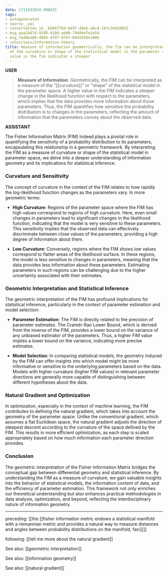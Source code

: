 ```yaml
---
date: 1711432034.998015
tags:
- autogenerated
- source__oai
- conversation_id__65047769-bd3f-49eb-a6c4-1b7c34d3d653
- msg_aaa2447d-93d8-410d-add0-79404efe3e54
- msg_fed8ea89-d850-4f97-9747-0445939e180b
- colorclass/information-theory
title: measure of information geometrically, the fim can be interpreted as a measure
  of the curvature or shape of the statistical model in the parameter space. a higher
  value in the fim indicates a steeper
---
```


**USER**

> **Measure of Information**: Geometrically, the FIM can be interpreted as a measure of the "[[curvature]]" or "shape" of the statistical model in the parameter space. A higher value in the FIM indicates a steeper change in the likelihood function with respect to the parameters, which implies that the data provides more information about those parameters. Thus, the FIM quantifies how sensitive the probability distribution is to changes in the parameters, reflecting the amount of information that the parameters convey about the observed data.


**ASSISTANT**

The Fisher Information Matrix (FIM) indeed plays a pivotal role in quantifying the sensitivity of a probability distribution to its parameters, encapsulating this relationship in a geometric framework. By interpreting the FIM as a measure of curvature or shape of the statistical model in parameter space, we delve into a deeper understanding of information geometry and its implications for statistical inference.

### Curvature and Sensitivity

The concept of curvature in the context of the FIM relates to how rapidly the log-likelihood function changes as the parameters vary. In more geometric terms:

- **High Curvature**: Regions of the parameter space where the FIM has high values correspond to regions of high curvature. Here, even small changes in parameters lead to significant changes in the likelihood function, indicating that the model is very sensitive to these parameters. This sensitivity implies that the observed data can effectively discriminate between close values of the parameters, providing a high degree of information about them.

- **Low Curvature**: Conversely, regions where the FIM shows low values correspond to flatter areas of the likelihood surface. In these regions, the model is less sensitive to changes in parameters, meaning that the data provides less information about these parameters. Estimating parameters in such regions can be challenging due to the higher uncertainty associated with their estimates.

### Geometric Interpretation and Statistical Inference

The geometric interpretation of the FIM has profound implications for statistical inference, particularly in the context of parameter estimation and model selection:

- **Parameter Estimation**: The FIM is directly related to the precision of parameter estimates. The Cramér-Rao Lower Bound, which is derived from the inverse of the FIM, provides a lower bound on the variance of any unbiased estimator of the parameters. Thus, a higher FIM value implies a lower bound on the variance, indicating more precise estimates.

- **Model Selection**: In comparing statistical models, the geometry induced by the FIM can offer insights into which model might be more informative or sensitive to the underlying parameters based on the data. Models with higher curvature (higher FIM values) in relevant parameter directions are generally more capable of distinguishing between different hypotheses about the data.

### Natural Gradient and Optimization

In optimization, especially in the context of machine learning, the FIM contributes to defining the natural gradient, which takes into account the geometry of the parameter space. Unlike the conventional gradient, which assumes a flat Euclidean space, the natural gradient adjusts the direction of steepest descent according to the curvature of the space defined by the FIM. This results in more efficient optimization, as each step is scaled appropriately based on how much information each parameter direction provides.

### Conclusion

The geometric interpretation of the Fisher Information Matrix bridges the conceptual gap between differential geometry and statistical inference. By understanding the FIM as a measure of curvature, we gain valuable insights into the behavior of statistical models, the information content of data, and the efficiency of parameter estimation. This framework not only enriches our theoretical understanding but also enhances practical methodologies in data analysis, optimization, and beyond, reflecting the interdisciplinary nature of information geometry.


---

preceding: [[the [[fisher information metric endows a statistical manifold with a riemannian metric and provides a natural way to measure distances and angles between probability distributions on the manifold, faci]]]]  


following: [[tell me more about the natural gradient]]

See also: [[geometric interpretation]]


See also: [[information geometry]]


See also: [[natural gradient]]